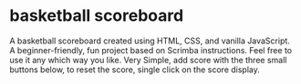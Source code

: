# basketball scoreboard
A basketball scoreboard created using HTML, CSS, and vanilla JavaScript. A beginner-friendly, fun project based on Scrimba instructions. Feel free to use it any which way you like.
Very Simple, add score with the three small buttons below, to reset the score, single click on the score display.

